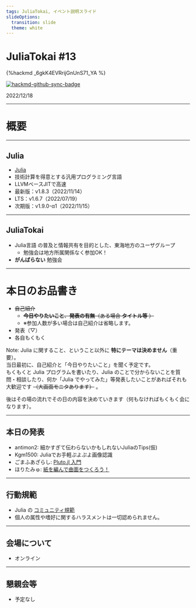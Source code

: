 ```yaml
---
tags: JuliaTokai, イベント説明スライド
slideOptions:
  transition: slide
  theme: white
---
```

JuliaTokai \#13
===

{%hackmd _6gkK4EVRrijGnUnS71_YA %}

[![hackmd-github-sync-badge](https://hackmd.io/v8E8FCetTjC-l18FlCBH6g/badge)](https://hackmd.io/v8E8FCetTjC-l18FlCBH6g)

2022/12/18

---

# 概要

----

## Julia

+ [Julia](https://julialang.org)
+ 技術計算を得意とする汎用プログラミング言語
+ LLVMベースJITで高速
+ 最新版：v1.8.3（2022/11/14）
+ LTS：v1.6.7（2022/07/19）
+ 次期版：v1.9.0-α1（2022/11/15）

----

## JuliaTokai

+ Julia言語 の普及と情報共有を目的とした、東海地方のユーザグループ
    + 勉強会は地方所属関係なく参加OK！
+ **がんばらない** 勉強会

---

# 本日のお品書き

+ ~~自己紹介~~
    + ~~**今日やりたいこと**、**発表の有無**（ある場合 **タイトル等** ）~~
    + ※参加人数が多い場合は自己紹介は省略します。
+ 発表（▽）
+ 各自もくもく

Note:
  Julia に関すること、ということ以外に **特にテーマは決めません**（重要）。  
  当日最初に、自己紹介と「今日やりたいこと」を聞く予定です。  
  もくもくと Julia プログラムを書いたり、Julia のことで分からないことを質問・相談したり、何か「Julia でやってみた」等発表したいことがあればそれも大歓迎です ~~（大画面モニタあります）~~ 。  
 
後はその場の流れでその日の内容を決めていきます（何もなければもくもく会になります）。

----

## 本日の発表

+ antimon2: 細かすぎて伝わらないかもしれないJuliaのTips(仮)
+ Kgm1500: Juliaでお手軽ぷよぷよ画像認識
+ ごまふあざらし: [Pluto.jl 入門](https://terasakisatoshi.github.io/MathSeminar.jl/slideshow/pluto/build/#1)
+ ほりたみゅ: [紙を編んで曲面をつくろう！](https://hackmd.io/@hyrodium/BJiGL8ido#/1)

---

## 行動規範

+ Julia の [コミュニティ規範](https://julialang.org/community/standards/)
+ 個人の属性や嗜好に関するハラスメントは一切認められません。

---

## 会場について

+ オンライン

<!--
+ 有限会社 来栖川電算 会議室（＋ラウンジ）
+ 名古屋市中区新栄1-29-23 アーバンドエル新栄2階
+ 電源・Wi-Fiあり
    + Guest Wi-Fi は壁にくっついている SSID/PASSWD を参照して下さい
+ 大画面モニタあり（50インチ/70インチ、HDMI接続）
-->

---

## 懇親会等

+ 予定なし

<!--
+ イベント後に有志で何か食べたい（未定）
    + 駅前のファミレス（ガスト）
    + 会場付近の飲食店（スシ□ー、ネパールカレー、焼き肉等）
-->
